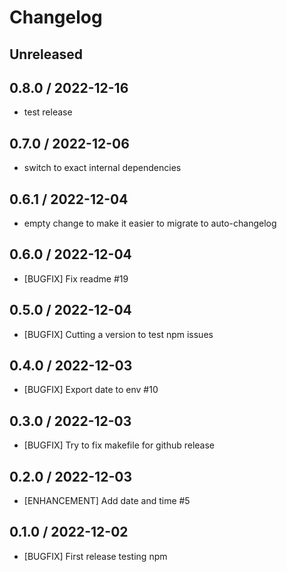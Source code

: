 # Changelog

## Unreleased

## 0.8.0 / 2022-12-16

- test release

## 0.7.0 / 2022-12-06

- switch to exact internal dependencies

## 0.6.1 / 2022-12-04

- empty change to make it easier to migrate to auto-changelog

## 0.6.0 / 2022-12-04

- [BUGFIX] Fix readme #19

## 0.5.0 / 2022-12-04

- [BUGFIX] Cutting a version to test npm issues

## 0.4.0 / 2022-12-03

- [BUGFIX] Export date to env #10

## 0.3.0 / 2022-12-03

- [BUGFIX] Try to fix makefile for github release

## 0.2.0 / 2022-12-03

- [ENHANCEMENT] Add date and time #5

## 0.1.0 / 2022-12-02

- [BUGFIX] First release testing npm

